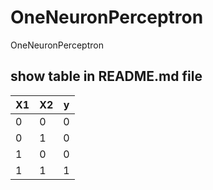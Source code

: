 # OneNeuronPerceptron
OneNeuronPerceptron


## show table in README.md file

X1 | X2 | y
-|-|- 
0|0|0
0|1|0
1|0|0
1|1|1